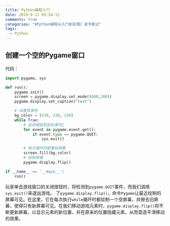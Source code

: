 ```yaml
---
title: Python编程入门
date: 2019-9-11 09:54:12
comments: true
categories: "《Python编程从入门到实践》读书笔记"
tags: 
  - Python
---
```


## 创建一个空的Pygame窗口
代码：
``` python
import pygame, sys

def run():
    pygame.init()
    screen = pygame.display.set_mode((600,200))
    pygame.display.set_caption("test")

    # 设置背景色
    bg_color = (230, 230, 230)
    while True:
    	# 监视键盘和鼠标事件
        for event in pygame.event.get():
            if event.type == pygame.QUIT:
                sys.exit()

        # 每次循环时都重绘屏幕
        screen.fill(bg_color)
        # 绘制屏幕
        pygame.display.flip()

if __name__ == '__main__':
    run()
```


玩家单击游戏窗口的关闭按钮时，将检测到`pygame.QUIT`事件，而我们调用`sys.exit()`来退出游戏。
了`pygame.display.flip()`，命令`Pygame`让最近绘制的屏幕可见。在这里，它在每次执行`while`循环时都绘制一个空屏幕，并擦去旧屏幕，使得只有新屏幕可见。在我们移动游戏元素时，`pygame.display.flip()`将不断更新屏幕，以显示元素的新位置，并在原来的位置隐藏元素，从而营造平滑移动的效果。



```
